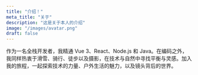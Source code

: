 ```yaml
---
title: "介绍！"
meta_title: "关于"
description: "这是关于本人的介绍"
image: "/images/avatar.png"
draft: false
---
```


作为一名全栈开发者，我精通 Vue 3、React、Node.js 和 Java。在编码之外，我同样热衷于滑雪、骑行、徒步以及摄影，在技术与自然中寻找平衡与灵感。加入我的旅程，一起探索技术的力量、户外生活的魅力，以及镜头背后的世界。
